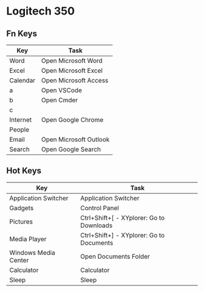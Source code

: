 # Logitech 350

## Fn Keys

| Key      | Task                   |
| -------- | ---------------------- |
| Word     | Open Microsoft Word    |
| Excel    | Open Microsoft Excel   |
| Calendar | Open Microsoft Access  |
| a        | Open VSCode            |
| b        | Open Cmder             |
| c        |                        |
| Internet | Open Google Chrome     |
| People   |                        |
| Email    | Open Microsoft Outlook |
| Search   | Open Google Search     |

## Hot Keys

| Key                  | Task                                     |
| -------------------- | ---------------------------------------- |
| Application Switcher | Application Switcher                     |
| Gadgets              | Control Panel                            |
| Pictures             | Ctrl+Shift+[ - XYplorer: Go to Downloads |
| Media Player         | Ctrl+Shift+] - XYplorer: Go to Documents |
| Windows Media Center | Open Documents Folder                    |
| Calculator           | Calculator                               |
| Sleep                | Sleep                                    |
